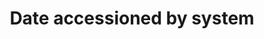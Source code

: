 ---
title: 'Date accessioned by system'
field: 'dc.date.accessioned'
slug: 'global-date-accessioned-by-system'
description: 'Date a system takes possession of item.'
comment: 'yyyy-mm-dd'
required: False
module: 'Status'
cluster: 'Global'
policy: 'Date. Single value only.'
layout: 'home'
---